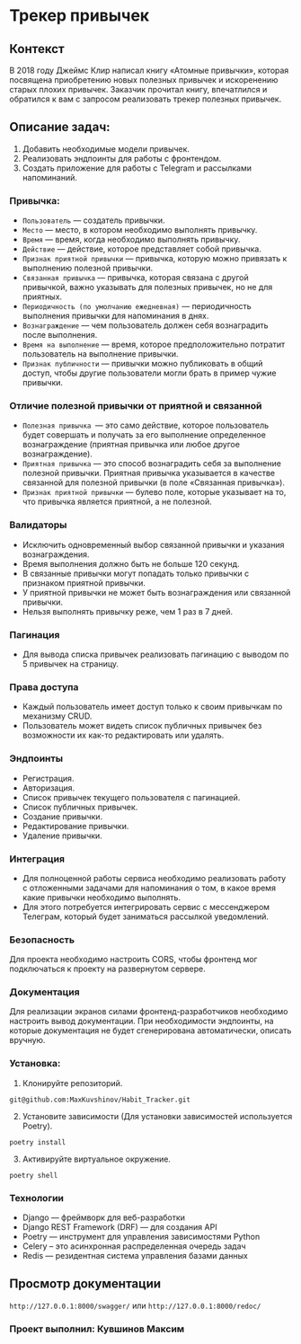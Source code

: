# Трекер привычек 

## Контекст
В 2018 году Джеймс Клир написал книгу «Атомные привычки», которая посвящена приобретению новых полезных привычек и искоренению старых плохих привычек. Заказчик прочитал книгу, впечатлился и обратился к вам с запросом реализовать трекер полезных привычек.

## Описание задач:
1. Добавить необходимые модели привычек.
2. Реализовать эндпоинты для работы с фронтендом.
3. Создать приложение для работы с Telegram и рассылками напоминаний.

### Привычка:
- `Пользователь` — создатель привычки.
- `Место` — место, в котором необходимо выполнять привычку.
- `Время` — время, когда необходимо выполнять привычку.
- `Действие` — действие, которое представляет собой привычка.
- `Признак приятной привычки` — привычка, которую можно привязать к выполнению полезной привычки.
- `Связанная привычка` — привычка, которая связана с другой привычкой, важно указывать для полезных привычек, но не для приятных.
- `Периодичность (по умолчанию ежедневная)` — периодичность выполнения привычки для напоминания в днях.
- `Вознаграждение` — чем пользователь должен себя вознаградить после выполнения.
- `Время на выполнение` — время, которое предположительно потратит пользователь на выполнение привычки.
- `Признак публичности` — привычки можно публиковать в общий доступ, чтобы другие пользователи могли брать в пример чужие привычки.

### Отличие полезной привычки от приятной и связанной
- `Полезная привычка `— это само действие, которое пользователь будет совершать и получать за его выполнение определенное вознаграждение (приятная привычка или любое другое вознаграждение).
- `Приятная привычка` — это способ вознаградить себя за выполнение полезной привычки. Приятная привычка указывается в качестве связанной для полезной привычки (в поле «Связанная привычка»).
- `Признак приятной привычки` — булево поле, которые указывает на то, что привычка является приятной, а не полезной.

### Валидаторы
- Исключить одновременный выбор связанной привычки и указания вознаграждения.
- Время выполнения должно быть не больше 120 секунд.
- В связанные привычки могут попадать только привычки с признаком приятной привычки.
- У приятной привычки не может быть вознаграждения или связанной привычки.
- Нельзя выполнять привычку реже, чем 1 раз в 7 дней.

### Пагинация
- Для вывода списка привычек реализовать пагинацию с выводом по 5 привычек на страницу.

### Права доступа
- Каждый пользователь имеет доступ только к своим привычкам по механизму CRUD.
- Пользователь может видеть список публичных привычек без возможности их как-то редактировать или удалять.

### Эндпоинты
- Регистрация.
- Авторизация.
- Список привычек текущего пользователя с пагинацией.
- Список публичных привычек.
- Создание привычки.
- Редактирование привычки.
- Удаление привычки.

### Интеграция
- Для полноценной работы сервиса необходимо реализовать работу с отложенными задачами для напоминания о том, в какое время какие привычки необходимо выполнять.
- Для этого потребуется интегрировать сервис с мессенджером Телеграм, который будет заниматься рассылкой уведомлений.

### Безопасность
Для проекта необходимо настроить CORS, чтобы фронтенд мог подключаться к проекту на развернутом сервере.

### Документация
Для реализации экранов силами фронтенд-разработчиков необходимо настроить вывод документации. При необходимости эндпоинты, на которые документация не будет сгенерирована автоматически, описать вручную.

### Установка:
1. Клонируйте репозиторий.

 `git@github.com:MaxKuvshinov/Habit_Tracker.git`

2. Установите зависимости (Для установки зависимостей используется Poetry).

 `poetry install`

3. Активируйте виртуальное окружение.

 `poetry shell`

### Технологии
- Django — фреймворк для веб-разработки
- Django REST Framework (DRF) — для создания API
- Poetry — инструмент для управления зависимостями Python
- Celery – это асинхронная распределенная очередь задач
- Redis — резидентная система управления базами данных

## Просмотр документации

`http://127.0.0.1:8000/swagger/` или `http://127.0.0.1:8000/redoc/`

### Проект выполнил: Кувшинов Максим
